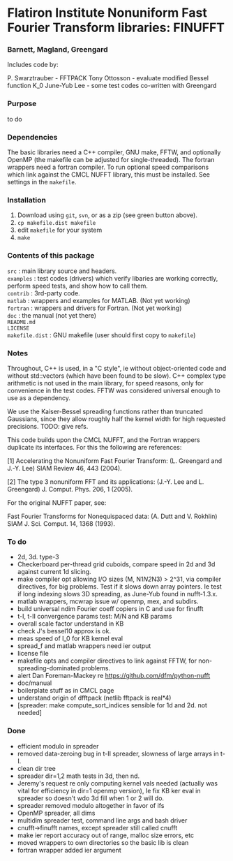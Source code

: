 # Flatiron Institute Nonuniform Fast Fourier Transform libraries: FINUFFT

### Barnett, Magland, Greengard

Includes code by:

P. Swarztrauber - FFTPACK
Tony Ottosson - evaluate modified Bessel function K_0
June-Yub Lee - some test codes co-written with Greengard

### Purpose

to do

### Dependencies

The basic libraries need a C++ compiler, GNU make, FFTW, and optionally OpenMP (the makefile can be adjusted for single-threaded).
The fortran wrappers need a fortran compiler.
To run optional speed comparisons which link against the CMCL NUFFT library, this must be installed.
See settings in the `makefile`.

### Installation

1. Download using `git`, `svn`, or as a zip (see green button above).
1. `cp makefile.dist makefile`
1. edit `makefile` for your system
1. `make`


### Contents of this package

  `src` : main library source and headers.  
  `examples` : test codes (drivers) which verify libaries are working correctly, perform speed tests, and show how to call them.  
  `contrib` : 3rd-party code.  
  `matlab` : wrappers and examples for MATLAB. (Not yet working)  
  `fortran` : wrappers and drivers for Fortran. (Not yet working)  
  `doc` : the manual (not yet there)  
  `README.md`  
  `LICENSE`  
  `makefile.dist` : GNU makefile (user should first copy to `makefile`)  

### Notes

Throughout, C\++ is used, in a "C style", ie without object-oriented code and without std::vectors (which have been found to be slow). C\++ complex type arithmetic is not used in the main library, for speed reasons, only for convenience in the test codes. FFTW was considered universal enough to use as a dependency.

We use the Kaiser-Bessel spreading functions rather than truncated Gaussians, since they allow roughly half the kernel width for high requested precisions.
TODO: give refs.

This code builds upon the CMCL NUFFT, and the Fortran wrappers duplicate its interfaces. For this the following are references:

[1] Accelerating the Nonuniform Fast Fourier Transform: (L. Greengard and J.-Y. Lee) SIAM Review 46, 443 (2004).

[2] The type 3 nonuniform FFT and its applications: (J.-Y. Lee and L. Greengard) J. Comput. Phys. 206, 1 (2005).

For the original NUFFT paper, see:

Fast Fourier Transforms for Nonequispaced data: (A. Dutt and V. Rokhlin) SIAM J. Sci. Comput. 14, 1368 (1993). 

### To do

* 2d, 3d. type-3
* Checkerboard per-thread grid cuboids, compare speed in 2d and 3d against current 1d slicing.
* make compiler opt allowing I/O sizes (M, N1*N2*N3) > 2^31, via compiler directives, for big problems. Test if it slows down array pointers. Ie test if long indexing slows 3D spreading, as June-Yub found in nufft-1.3.x.
* matlab wrappers, mcwrap issue w/ openmp, mex, and subdirs.
* build universal ndim Fourier coeff copiers in C and use for finufft
* t-I, t-II convergence params test: M/N and KB params
* overall scale factor understand in KB
* check J's bessel10 approx is ok.
* meas speed of I_0 for KB kernel eval
* spread_f and matlab wrappers need ier output
* license file
* makefile opts and compiler directives to link against FFTW, for non-spreading-dominated problems.
* alert Dan Foreman-Mackey re https://github.com/dfm/python-nufft
* doc/manual
* boilerplate stuff as in CMCL page
* understand origin of dfftpack (netlib fftpack is real*4)
* [spreader: make compute_sort_indices sensible for 1d and 2d. not needed]

### Done

* efficient modulo in spreader
* removed data-zeroing bug in t-II spreader, slowness of large arrays in t-I.
* clean dir tree
* spreader dir=1,2 math tests in 3d, then nd.
* Jeremy's request re only computing kernel vals needed (actually was vital for efficiency in dir=1 openmp version), Ie fix KB ker eval in spreader so doesn't wdo 3d fill when 1 or 2 will do.
* spreader removed modulo altogether in favor of ifs
* OpenMP spreader, all dims
* multidim spreader test, command line args and bash driver
* cnufft->finufft names, except spreader still called cnufft
* make ier report accuracy out of range, malloc size errors, etc
* moved wrappers to own directories so the basic lib is clean
* fortran wrapper added ier argument
